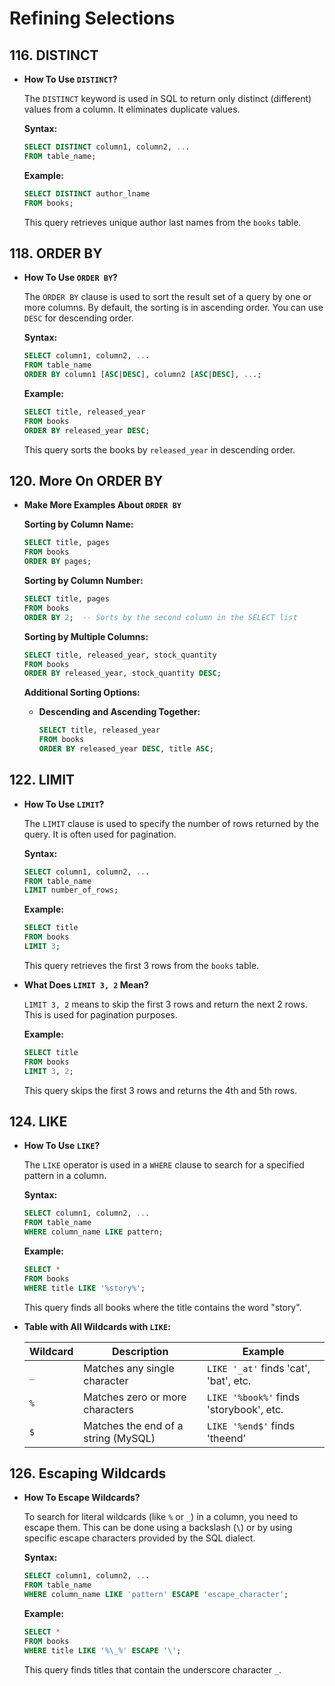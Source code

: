 # Refining Selections

## 116. DISTINCT

- **How To Use `DISTINCT`?**

  The `DISTINCT` keyword is used in SQL to return only distinct (different) values from a column. It eliminates duplicate values.

  **Syntax:**

  ```sql
  SELECT DISTINCT column1, column2, ...
  FROM table_name;
  ```

  **Example:**

  ```sql
  SELECT DISTINCT author_lname
  FROM books;
  ```

  This query retrieves unique author last names from the `books` table.

## 118. ORDER BY

- **How To Use `ORDER BY`?**

  The `ORDER BY` clause is used to sort the result set of a query by one or more columns. By default, the sorting is in ascending order. You can use `DESC` for descending order.

  **Syntax:**

  ```sql
  SELECT column1, column2, ...
  FROM table_name
  ORDER BY column1 [ASC|DESC], column2 [ASC|DESC], ...;
  ```

  **Example:**

  ```sql
  SELECT title, released_year
  FROM books
  ORDER BY released_year DESC;
  ```

  This query sorts the books by `released_year` in descending order.

## 120. More On ORDER BY

- **Make More Examples About `ORDER BY`**

  **Sorting by Column Name:**

  ```sql
  SELECT title, pages
  FROM books
  ORDER BY pages;
  ```

  **Sorting by Column Number:**

  ```sql
  SELECT title, pages
  FROM books
  ORDER BY 2;  -- Sorts by the second column in the SELECT list
  ```

  **Sorting by Multiple Columns:**

  ```sql
  SELECT title, released_year, stock_quantity
  FROM books
  ORDER BY released_year, stock_quantity DESC;
  ```

  **Additional Sorting Options:**

  - **Descending and Ascending Together:**

    ```sql
    SELECT title, released_year
    FROM books
    ORDER BY released_year DESC, title ASC;
    ```

## 122. LIMIT

- **How To Use `LIMIT`?**

  The `LIMIT` clause is used to specify the number of rows returned by the query. It is often used for pagination.

  **Syntax:**

  ```sql
  SELECT column1, column2, ...
  FROM table_name
  LIMIT number_of_rows;
  ```

  **Example:**

  ```sql
  SELECT title
  FROM books
  LIMIT 3;
  ```

  This query retrieves the first 3 rows from the `books` table.

- **What Does `LIMIT 3, 2` Mean?**

  `LIMIT 3, 2` means to skip the first 3 rows and return the next 2 rows. This is used for pagination purposes.

  **Example:**

  ```sql
  SELECT title
  FROM books
  LIMIT 3, 2;
  ```

  This query skips the first 3 rows and returns the 4th and 5th rows.

## 124. LIKE

- **How To Use `LIKE`?**

  The `LIKE` operator is used in a `WHERE` clause to search for a specified pattern in a column.

  **Syntax:**

  ```sql
  SELECT column1, column2, ...
  FROM table_name
  WHERE column_name LIKE pattern;
  ```

  **Example:**

  ```sql
  SELECT *
  FROM books
  WHERE title LIKE '%story%';
  ```

  This query finds all books where the title contains the word "story".

- **Table with All Wildcards with `LIKE`:**

  | Wildcard | Description                         | Example                                 |
  | -------- | ----------------------------------- | --------------------------------------- |
  | `_`      | Matches any single character        | `LIKE '_at'` finds 'cat', 'bat', etc.   |
  | `%`      | Matches zero or more characters     | `LIKE '%book%'` finds 'storybook', etc. |
  | `$`      | Matches the end of a string (MySQL) | `LIKE '%end$'` finds 'theend'           |

## 126. Escaping Wildcards

- **How To Escape Wildcards?**

  To search for literal wildcards (like `%` or `_`) in a column, you need to escape them. This can be done using a backslash (`\`) or by using specific escape characters provided by the SQL dialect.

  **Syntax:**

  ```sql
  SELECT column1, column2, ...
  FROM table_name
  WHERE column_name LIKE 'pattern' ESCAPE 'escape_character';
  ```

  **Example:**

  ```sql
  SELECT *
  FROM books
  WHERE title LIKE '%\_%' ESCAPE '\';
  ```

  This query finds titles that contain the underscore character `_`.

